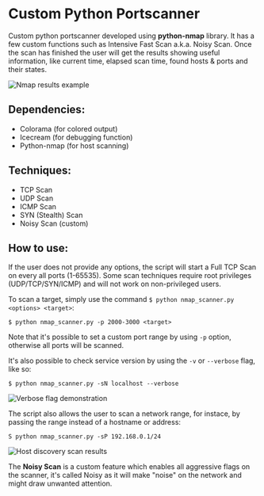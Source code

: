 # Custom Python Portscanner
Custom python portscanner developed using **python-nmap** library. It has a few custom functions such as Intensive Fast Scan a.k.a. Noisy Scan. Once the scan has finished the user will get the results showing useful information, like current time, elapsed scan time, found hosts & ports and their states.

![Nmap results example](https://user-images.githubusercontent.com/64245567/138417446-f79d1d1e-343c-4cf0-b374-3b99f0c3bf40.png)

## Dependencies:
 - Colorama (for colored output)
 - Icecream (for debugging function)
 - Python-nmap (for host scanning)

## Techniques:
 - TCP Scan
 - UDP Scan
 - ICMP Scan
 - SYN (Stealth) Scan
 - Noisy Scan (custom)

## How to use:

If the user does not provide any options, the script will start a Full TCP Scan on every all ports (1-65535).
Some scan techniques require root privileges (UDP/TCP/SYN/ICMP) and will not work on non-privileged users.

To scan a target, simply use the command `$ python nmap_scanner.py <options> <target>`:
  
  `$ python nmap_scanner.py -p 2000-3000 <target>`
  
Note that it's possible to set a custom port range by using `-p` option, otherwise all ports will be scanned.

It's also possible to check service version by using the `-v` or `--verbose` flag, like so:

  `$ python nmap_scanner.py -sN localhost --verbose`
  
  ![Verbose flag demonstration](https://user-images.githubusercontent.com/64245567/138424013-d8dc24d9-1bb7-439a-8d2b-67fc759c8371.png)

The script also allows the user to scan a network range, for instace, by passing the range instead of a hostname or address:

  `S python nmap_scanner.py -sP 192.168.0.1/24`
  
  ![Host discovery scan results](https://user-images.githubusercontent.com/64245567/138426469-08a8d55b-b3ce-4211-8a47-05f159a010a0.png)
  
The **Noisy Scan** is a custom feature which enables all aggressive flags on the scanner, it's called Noisy as it will make "noise" on the network and might draw unwanted attention.
  
